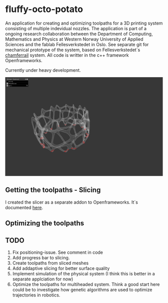 # fluffy-octo-potato

An application for creating and optimizing toolpaths for a 3D printing system consisting of multiple indevidual nozzles. The application is part of a ongoing research collaboration between the Department of Computing, Mathematics and Physics at  Western Norway University of Applied Sciences and the fablab Fellesverkstedet in Oslo.  See separate git for mechanical prototype of the system, based on Fellesverkstedet´s [chamferrail](https://github.com/fellesverkstedet/fabricatable-machines) system.   All code is writter in the c++ framework Openframeworks. 

Currently under heavy development.

![Overview](img/currentOverview.png)

## Getting the toolpaths - Slicing 

I created the slicer as a separate addon to Openframeworks. It´s documented [here](https://github.com/frikkfossdal/ofxSlicer). 

## Optimizing the toolpaths 


## TODO
1. Fix positioning-issue. See comment in code
2. Add progress bar to slicing. 
3. Create toolpaths from sliced meshes
4. Add addaptive slicing for better surface quality
5. Implement simulation of the physical system (I think this is better in a separate applciation for now)
6. Optimize the toolpaths for multiheaded system. Think a good start here could be to investigate how genetic algorithms are used  to optimize trajectories in robotics.
